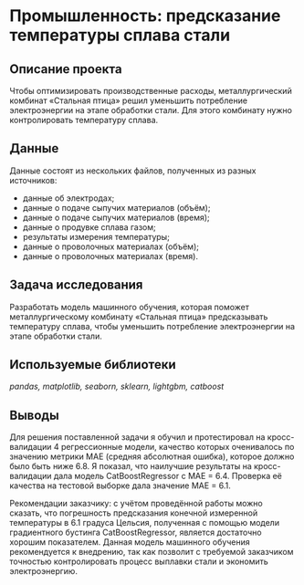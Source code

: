 # Промышленность: предсказание температуры сплава стали

## Описание проекта

Чтобы оптимизировать производственные расходы, металлургический комбинат «Стальная птица» решил уменьшить потребление электроэнергии на этапе обработки стали. Для этого комбинату нужно контролировать температуру сплава. 

## Данные

Данные состоят из нескольких файлов, полученных из разных источников:
- данные об электродах;
- данные о подаче сыпучих материалов (объём);
- данные о подаче сыпучих материалов (время);
- данные о продувке сплава газом;
- результаты измерения температуры;
- данные о проволочных материалах (объём);
- данные о проволочных материалах (время).

## Задача исследования

Разработать модель машинного обучения, которая поможет металлургическому комбинату «Стальная птица» предсказывать температуру сплава, чтобы уменьшить потребление электроэнергии на этапе обработки стали.

## Используемые библиотеки

*pandas, matplotlib, seaborn, sklearn, lightgbm, catboost*

## Выводы

Для решения поставленной задачи я обучил и протестировал на кросс-валидации 4 регрессионные модели, качество которых оченивалось по значению метрики MAE (средняя абсолютная ошибка), которое должно было быть ниже 6.8. Я показал, что наилучшие результаты на кросс-валидации дала модель CatBoostRegressor с MAE = 6.4. Проверка её качества на тестовой выборке дала значение MAE = 6.1. 

Рекомендации заказчику: с учётом проведённой работы можно сказать, что погрешность предсказания конечной измеренной температуры в 6.1 градуса Цельсия, полученная с помощью модели градиентного бустинга CatBoostRegressor, является достаточно хорошим показателем. Данная модель машинного обучения рекомендуется к внедрению, так как позволит с требуемой заказчиком точностью контролировать процесс выплавки стали и экономить электроэнергию.
